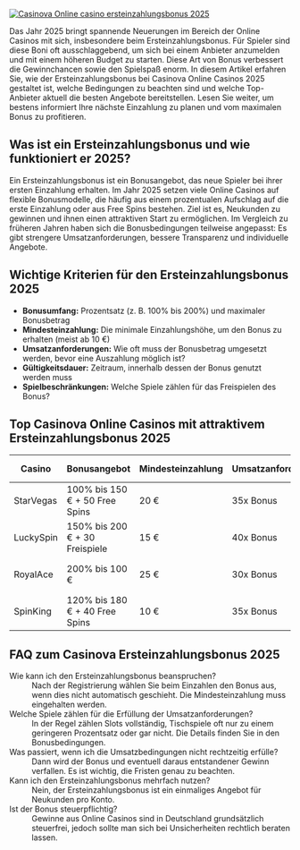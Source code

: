 [![Casinova Online casino ersteinzahlungsbonus 2025](https://123-caf.pages.dev/gitsignup.png)](https://vrmoo.ru/Bt82HjjY)

<p>Das Jahr 2025 bringt spannende Neuerungen im Bereich der Online Casinos mit sich, insbesondere beim Ersteinzahlungsbonus. Für Spieler sind diese Boni oft ausschlaggebend, um sich bei einem Anbieter anzumelden und mit einem höheren Budget zu starten. Diese Art von Bonus verbessert die Gewinnchancen sowie den Spielspaß enorm. In diesem Artikel erfahren Sie, wie der Ersteinzahlungsbonus bei Casinova Online Casinos 2025 gestaltet ist, welche Bedingungen zu beachten sind und welche Top-Anbieter aktuell die besten Angebote bereitstellen. Lesen Sie weiter, um bestens informiert Ihre nächste Einzahlung zu planen und vom maximalen Bonus zu profitieren.</p>  <h2>Was ist ein Ersteinzahlungsbonus und wie funktioniert er 2025?</h2> <p>Ein Ersteinzahlungsbonus ist ein Bonusangebot, das neue Spieler bei ihrer ersten Einzahlung erhalten. Im Jahr 2025 setzen viele Online Casinos auf flexible Bonusmodelle, die häufig aus einem prozentualen Aufschlag auf die erste Einzahlung oder aus Free Spins bestehen. Ziel ist es, Neukunden zu gewinnen und ihnen einen attraktiven Start zu ermöglichen. Im Vergleich zu früheren Jahren haben sich die Bonusbedingungen teilweise angepasst: Es gibt strengere Umsatzanforderungen, bessere Transparenz und individuelle Angebote.</p>  <h2>Wichtige Kriterien für den Ersteinzahlungsbonus 2025</h2> <ul>   <li><strong>Bonusumfang:</strong> Prozentsatz (z. B. 100% bis 200%) und maximaler Bonusbetrag</li>   <li><strong>Mindesteinzahlung:</strong> Die minimale Einzahlungshöhe, um den Bonus zu erhalten (meist ab 10 €)</li>   <li><strong>Umsatzanforderungen:</strong> Wie oft muss der Bonusbetrag umgesetzt werden, bevor eine Auszahlung möglich ist?</li>   <li><strong>Gültigkeitsdauer:</strong> Zeitraum, innerhalb dessen der Bonus genutzt werden muss</li>   <li><strong>Spielbeschränkungen:</strong> Welche Spiele zählen für das Freispielen des Bonus?</li> </ul>  <h2>Top Casinova Online Casinos mit attraktivem Ersteinzahlungsbonus 2025</h2> <table>   <thead>     <tr>       <th>Casino</th>       <th>Bonusangebot</th>       <th>Mindesteinzahlung</th>       <th>Umsatzanforderungen</th>       <th>Besondere Features</th>     </tr>   </thead>   <tbody>     <tr>       <td>StarVegas</td>       <td>100% bis 150 € + 50 Free Spins</td>       <td>20 €</td>       <td>35x Bonus</td>       <td>Mobile App, schnelle Auszahlungen</td>     </tr>     <tr>       <td>LuckySpin</td>       <td>150% bis 200 € + 30 Freispiele</td>       <td>15 €</td>       <td>40x Bonus</td>       <td>Große Slot-Auswahl</td>     </tr>     <tr>       <td>RoyalAce</td>       <td>200% bis 100 €</td>       <td>25 €</td>       <td>30x Bonus</td>       <td>VIP Programm, Cashback</td>     </tr>     <tr>       <td>SpinKing</td>       <td>120% bis 180 € + 40 Free Spins</td>       <td>10 €</td>       <td>35x Bonus</td>       <td>Live Casino, Turniere</td>     </tr>   </tbody> </table>  <h2>FAQ zum Casinova Ersteinzahlungsbonus 2025</h2> <dl>   <dt>Wie kann ich den Ersteinzahlungsbonus beanspruchen?</dt>   <dd>Nach der Registrierung wählen Sie beim Einzahlen den Bonus aus, wenn dies nicht automatisch geschieht. Die Mindesteinzahlung muss eingehalten werden.</dd>    <dt>Welche Spiele zählen für die Erfüllung der Umsatzanforderungen?</dt>   <dd>In der Regel zählen Slots vollständig, Tischspiele oft nur zu einem geringeren Prozentsatz oder gar nicht. Die Details finden Sie in den Bonusbedingungen.</dd>    <dt>Was passiert, wenn ich die Umsatzbedingungen nicht rechtzeitig erfülle?</dt>   <dd>Dann wird der Bonus und eventuell daraus entstandener Gewinn verfallen. Es ist wichtig, die Fristen genau zu beachten.</dd>    <dt>Kann ich den Ersteinzahlungsbonus mehrfach nutzen?</dt>   <dd>Nein, der Ersteinzahlungsbonus ist ein einmaliges Angebot für Neukunden pro Konto.</dd>    <dt>Ist der Bonus steuerpflichtig?</dt>   <dd>Gewinne aus Online Casinos sind in Deutschland grundsätzlich steuerfrei, jedoch sollte man sich bei Unsicherheiten rechtlich beraten lassen.</dd> </dl>
